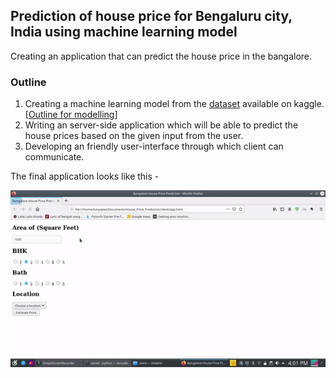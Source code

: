## Prediction of house price for Bengaluru city, India using machine learning model

Creating an application that can predict the house price in the bangalore. 

### Outline

1. Creating a machine learning model from the [dataset]() available on kaggle. [[Outline for modelling](model)]
2. Writing an server-side application which will be able to predict the house prices based on the given input from the user.
3. Developing an friendly user-interface through which client can communicate. 

The final application looks like this - 

![](client/bengaluru_house_price_prediction.gif)
